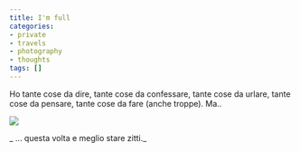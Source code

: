 ```yaml
---
title: I'm full
categories:
- private
- travels
- photography
- thoughts
tags: []
---
```

Ho tante cose da dire, tante cose da confessare, tante cose da urlare, tante
cose da pensare, tante cose da fare (anche troppe). Ma..

![]({{site.url}}/images/gardalake.jpg)

_ ... questa volta e meglio stare zitti._

